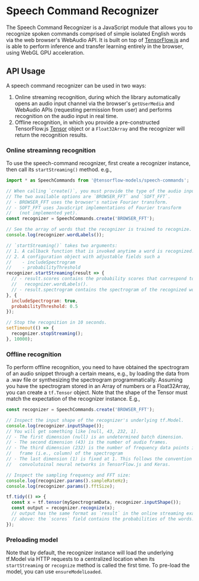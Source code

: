 # Speech Command Recognizer 

The Speech Command Recognizer is a JavaScript module that allows you
to recognize spoken commands comprised of simple isolated English
words via the web browser's WebAudio API. It is built on top of
[TensorFlow.js](js.tensorflow.org) and is able to perform inference
and transfer learning entirely in the browser, using WebGL GPU
acceleration.

## API Usage

A speech command recognizer can be used in two ways:

1. Online streaming recognition, during which the library automatically opens
   an audio input channel via the browser's `getUserMedia` and WebAudio
   APIs (requesting permission from user) and performs recognition on
   the audio input in real time.
2. Offline recognition, in which you provide a pre-constructed TensorFlow.js
   [Tensor](https://js.tensorflow.org/api/latest/#tensor) object or a
   `Float32Array` and the recognizer will return the recognition results.

### Online streaminng recognition

To use the speech-command recognizer, first create a recognizer instance,
then call its `startStreaming()` method.
e.g.,

```js
import * as SpeechCommands from '@tensorflow-models/speech-commands';

// When calling `create()`, you must provide the type of the audio input.
// The two available options are `BROWSER_FFT` and `SOFT_FFT`.
// - BROWSER_FFT uses the browser's native Fourier transform.
// - SOFT_FFT uses JavaScript implementations of Fourier transform
//   (not implemented yet).
const recognizer = SpeechCommands.create('BROWSER_FFT');

// See the array of words that the recognizer is trained to recognize.
console.log(recognizer.wordLabels());

// `startStreaming()` takes two arguments:
// 1. A callback function that is invoked anytime a word is recognized.
// 2. A configuration object with adjustable fields such a
//    - includeSpectrogram
//    - probabilityThreshold
recognizer.startStreaming(result => {
  // - result.scores contains the probability scores that correspond to
  //   recognizer.wordLabels().
  // - result.spectrogram contains the spectrogram of the recognized word.
}, {
  includeSpectrogram: true,
  probabilityThreshold: 0.5
});

// Stop the recognition in 10 seconds.
setTimeout(() => {
  recognizer.stopStreaming();
}, 10000);
```

### Offline recognition

To perform offline recognition, you need to have obtained the spectrogram
of an audio snippet through a certain means, e.g., by loading the data
from a .wav file or synthesizing the spectrogram programmatically.
Assuming you have the spectrogram stored in an Array of numbers or
a Float32Array, you can create a `tf.Tensor` object. Note that the
shape of the Tensor must match the expectation of the recognizer instance.
E.g.,

```js
const recognizer = SpeechCommands.create('BROWSER_FFT');

// Inspect the input shape of the recognizer's underlying tf.Model.
console.log(recognizer.inputShape());
// You will get something like [null, 43, 232, 1].
// - The first dimension (null) is an undetermined batch dimension.
// - The second dimension (43) is the number of audio frames.
// - The third dimension (232) is the number of frequency data points in every
//   frame (i.e., column) of the spectrogram
// - The last dimension (1) is fixed at 1. This follows the convention of
//   convolutoinal neural networks in TensorFlow.js and Keras.

// Inspect the sampling frequency and FFT size:
console.log(recognizer.params().sampleRateHz);
console.log(recognizer.params().fftSize);

tf.tidy(() => {
  const x = tf.tensor(mySpectrogramData, recognizer.inputShape());
  const output = recognizer.recognize(x);
  // output has the same format as `result` in the online streaming example
  // above: the `scores` field contains the probabilities of the words.
});
```

### Preloading model

Note that by default, the recognizer instance will load the underlying
tf.Model via HTTP requests to a centralized location when its `startStreaming`
or `recognize` method is called the first time. To pre-load the model, you can
use `ensureModelLoaded`.
